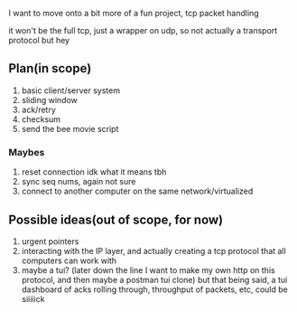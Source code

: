 I want to move onto a bit more of a fun project, tcp packet handling

it won't be the full tcp, just a wrapper on udp, so not actually a transport protocol but hey

## Plan(in scope)
1. basic client/server system
2. sliding window
3. ack/retry
4. checksum
5. send the bee movie script

### Maybes
1. reset connection idk what it means tbh
2. sync seq nums, again not sure
3. connect to another computer on the same network/virtualized

## Possible ideas(out of scope, for now)
1. urgent pointers
2. interacting with the IP layer, and actually creating a tcp protocol that all computers can work with
3. maybe a tui? (later down the line I want to make my own http on this protocol, and then maybe a postman tui clone)
    but that being said, a tui dashboard of acks rolling through, throughput of packets, etc, could be siiiiick